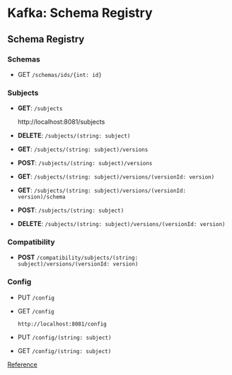 # Kafka: Schema Registry

## Schema Registry

### Schemas

- GET `/schemas/ids/{int: id}`

### Subjects

- **GET**: `/subjects`

  http://localhost:8081/subjects

- **DELETE**: `/subjects/(string: subject)`
- **GET**: `/subjects/(string: subject)/versions`
- **POST**: `/subjects/(string: subject)/versions`
- **GET**: `/subjects/(string: subject)/versions/(versionId: version)`
- **GET**: `/subjects/(string: subject)/versions/(versionId: version)/schema`
- **POST**: `/subjects/(string: subject)`
- **DELETE**: `/subjects/(string: subject)/versions/(versionId: version)`

### Compatibility

- **POST** `/compatibility/subjects/(string: subject)/versions/(versionId: version)`

### Config

- PUT `/config`
- GET `/config`

  ```http
  http://localhost:8081/config
  ```

- PUT `/config/(string: subject)`
- GET `/config/(string: subject)`

[Reference](https://docs.confluent.io/current/schema-registry/docs/api.html)